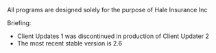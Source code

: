All programs are designed solely for the purpose of Hale Insurance Inc

Briefing: 
- Client Updates 1 was discontinued in production of Client Updater 2
- The most recent stable version is 2.6
